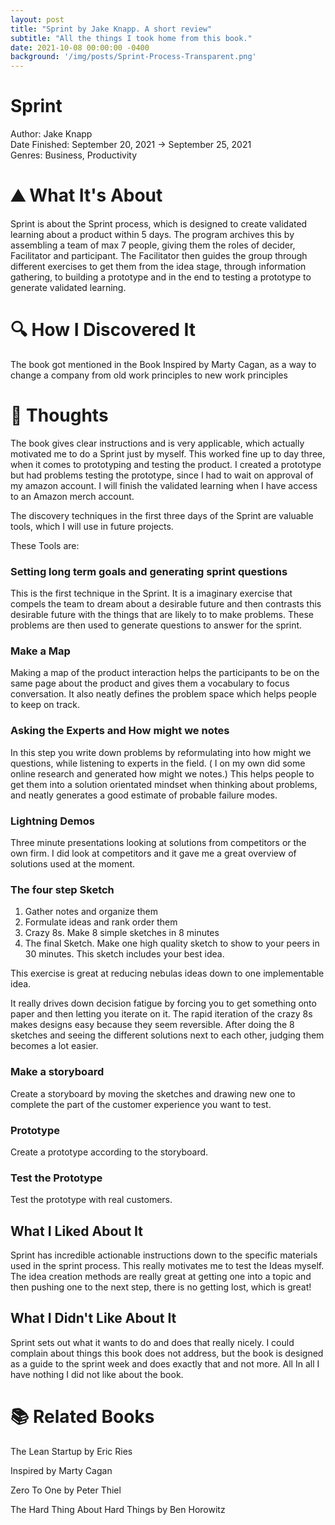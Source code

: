 ```yaml
---
layout: post
title: "Sprint by Jake Knapp. A short review"
subtitle: "All the things I took home from this book."
date: 2021-10-08 00:00:00 -0400
background: '/img/posts/Sprint-Process-Transparent.png'
---
```

# Sprint

Author: Jake Knapp \
Date Finished: September 20, 2021 → September 25, 2021 \
Genres: Business, Productivity 

# ⛰ What It's About

Sprint is about the Sprint process, which is designed to create validated learning about a product within 5 days. The program archives this by assembling a team of max 7 people, giving them the roles of decider, Facilitator and participant. The Facilitator then guides the group through different exercises to get them from the idea stage, through information gathering, to building a prototype and in the end to testing a prototype to generate validated learning. 

# 🔍 How I Discovered It

The book got mentioned in the Book Inspired by Marty Cagan, as a way to change a company from old work principles to new work principles

# 🧠 Thoughts

The book gives clear instructions and is very applicable, which actually motivated me to do a Sprint just by myself. This worked fine up to day three, when it comes to prototyping and testing the product. I created a prototype but had problems testing the prototype, since I had to wait on approval of my amazon account. I will finish the validated learning when I have access to an Amazon merch account. 

The discovery techniques in the first three days of the Sprint are valuable tools, which I will use in future projects.

These Tools are:

### Setting long term goals and generating sprint questions

This is the first technique in the Sprint. It is a imaginary exercise that compels the team to dream about a desirable future and then contrasts this desirable future with the things that are likely to to make problems. These problems are then used to generate questions to answer for the sprint.

### Make a Map

Making a map of the product interaction helps the participants to be on the same page about the product and gives them a vocabulary to focus conversation. It also neatly defines the problem space which helps people to keep on track.

### Asking the Experts and How might we notes

In this step you write down problems by reformulating into how might we questions, while listening to experts in the field. ( I on  my own did some online research and generated how might we notes.) This helps people to get them into a solution orientated mindset when thinking about problems, and neatly generates a good estimate of probable failure modes.

### Lightning Demos

Three minute presentations looking at solutions from competitors or the own firm. I did look at competitors and it gave me a great overview of solutions used at the moment.

### The four step Sketch

1. Gather notes and organize them
2. Formulate ideas and rank order them
3. Crazy 8s. Make 8 simple sketches in 8 minutes
4. The final Sketch. Make one high quality sketch to show to your peers in 30 minutes. This sketch includes your best idea.

This exercise is great at reducing nebulas ideas down to one implementable idea.

It really drives down decision fatigue by forcing you to get something onto paper and then letting you iterate on it. The rapid iteration of the crazy 8s makes designs easy because they seem reversible. After doing the 8 sketches and seeing the different solutions next to each other, judging them becomes a lot easier.

### Make a storyboard

Create a storyboard by moving the sketches and drawing new one to complete the part of the customer experience you want to test.

### Prototype 

Create a prototype according to the storyboard.

### Test the Prototype

Test the prototype with real customers.

## What I Liked About It

Sprint has incredible actionable instructions down to the specific materials used in the sprint process. This really motivates me to test the Ideas myself. The idea creation methods are really great at getting one into a topic and then pushing one to the next step, there is no getting lost, which is great! 

## What I Didn't Like About It

Sprint sets out what it wants to do and does that really nicely. I could complain about things this book does not address, but the book is designed as a guide to the sprint week and does exactly that and not more. All In all I have nothing I did not like about the book.

# 📚 Related Books

The Lean Startup by Eric Ries 

Inspired by Marty Cagan

Zero To One by Peter Thiel

The Hard Thing About Hard Things by Ben Horowitz